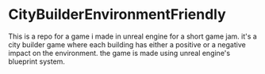 # CityBuilderEnvironmentFriendly
 This is a repo for a game i made in unreal engine for a short game jam. it's a city builder game where each building has either a positive or a negative impact on the environment. the game is made using unreal engine's blueprint system.
